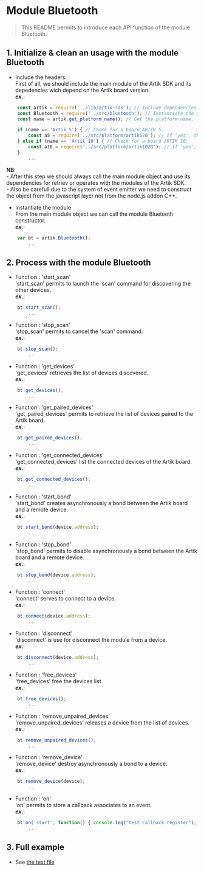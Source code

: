 # Module Bluetooth
   > This README permits to introduce each API function of the module Bluetooth.  

## 1. Initialize & clean an usage with the module Bluetooth
   * Include the headers  
   First of all, we should include the main module of the Artik SDK and its depedencies wich depend on the Artik board version.  
   **_ex\._**:  

```javascript
	const artik = require('../lib/artik-sdk'); // Include dependencies of the Artik SDK.  
	const Bluetooth = require('../src/bluetooth'); // Instanciate the main module object.  
    const name = artik.get_platform_name(); // Get the platform name.  

	if (name == 'Artik 5') { // Check for a board ARTIK 5.  
		const a5 = require('../src/platform/artik520'); // If 'yes', then instantiate the platform depedencies.  
	} else if (name == 'Artik 10') { // Check for a board ARTIK 10.  
		const a10 = require('../src/platform/artik1020'); // If 'yes', then instantiate the platform depedencies.  
	}
		...
```
  __NB__:  
       \- After this step we should always call the main module object and use its dependencies for retriev or operates with the modules of the Artik SDK.  
       \- Also be carefull due to the system of event emitter we need to construct the object from the javascript layer not from the node.js addon C++.  

* Instantiate the module  
   From the main module object we can call the module Bluetooth constructor.  
   **_ex\._**:  

```javascript
	var bt = artik.Bluetooth();
		...
```

## 2. Process with the module Bluetooth
   * Function : 'start_scan'  
   'start_scan' permits to launch the 'scan' command for discovering the other devices.  
   **_ex\._**:  

```javascript
	bt.start_scan();
		...
```

   * Function : 'stop_scan'  
   'stop_scan' permits to cancel the 'scan' command.  
   **_ex\._**:  

```javascript
	bt.stop_scan();
		...
```

   * Function : 'get_devices'  
   'get_devices' retrieves the list of devices discovered.  
   **_ex\._**:  

```javascript
	bt.get_devices();
		...
```

   * Function : 'get_paired_devices'  
   'get_paired_devices' permits to retrieve the list of devices paired to the Artik board.  
   **_ex\._**:  

```javascript
	bt.get_paired_devices();
		...
```

   * Function : 'get_connected_devices'  
   'get_connected_devices' list the connected devices of the Artik board.  
   **_ex\._**:  

```javascript
	bt.get_connected_devices();
		...
```

   * Function : 'start_bond'  
   'start_bond' creates asynchronously a bond between the Artik board and a remote device.  
   **_ex\._**:  

```javascript
	bt.start_bond(device.address);
		...
```

   * Function : 'stop_bond'  
   'stop_bond' permits to disable asynchronously a bond between the Artik board and a remote device.   
   **_ex\._**:  

```javascript
	bt.stop_bond(device.address);
		...
```

   * Function : 'connect'  
   'connect' serves to connect to a device.  
   **_ex\._**:  

```javascript
	bt.connect(device.address);
		...
```

   * Function : 'disconnect'  
   'disconnect' is use for disconnect the module from a device.  
   **_ex\._**:  

```javascript
	bt.disconnect(device.address);
		...
```

   * Function : 'free_devices'  
   'free_devices' free the devices list.  
   **_ex\._**:  

```javascript
	bt.free_devices();
		...
```

   * Function : 'remove_unpaired_devices'  
   'remove_unpaired_devices' releases a device from the list of devices.  
   **_ex\._**:  

```javascript
	bt.remove_unpaired_devices();
		...
```

   * Function : 'remove_device'  
   'remove_device' destroy asynchronously a bond to a device.  
   **_ex\._**:  

```javascript
	bt.remove_device(device);
		...
```

   * Function : 'on'  
   'on' permits to store a callback associates to an event.  
   **_ex\._**:  

```javascript
	bt.on('start', function() { console.log("test callback register"); } );  
		...
```


## 3. Full example

   * See [the test file](/test/bluetooth-test.js)
